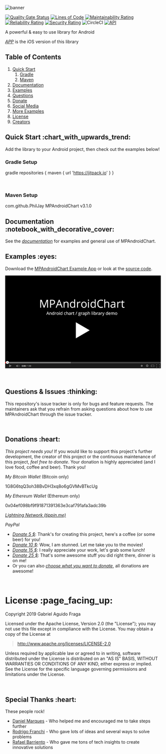![banner](https://raw.github.com/kaapiel/Raw-content/master/Automation-Python/app.png)

[![Quality Gate Status](https://sonarcloud.io/api/project_badges/measure?project=alm-integration-java&metric=alert_status)](https://sonarcloud.io/dashboard?id=alm-integration-java)
[![Lines of Code](https://sonarcloud.io/api/project_badges/measure?project=alm-integration-java&metric=ncloc)](https://sonarcloud.io/dashboard?id=alm-integration-java)
[![Maintainability Rating](https://sonarcloud.io/api/project_badges/measure?project=alm-integration-java&metric=sqale_rating)](https://sonarcloud.io/dashboard?id=alm-integration-java)
[![Reliability Rating](https://sonarcloud.io/api/project_badges/measure?project=alm-integration-java&metric=reliability_rating)](https://sonarcloud.io/dashboard?id=alm-integration-java)
[![Security Rating](https://sonarcloud.io/api/project_badges/measure?project=alm-integration-java&metric=security_rating)](https://sonarcloud.io/dashboard?id=alm-integration-java)
![CircleCI](https://img.shields.io/circleci/build/github/kaapiel/ALMIntegration-Java/master)
[![API](https://img.shields.io/badge/API-26%2B-green.svg?style=flat)](https://android-arsenal.com/api?level=26)


A powerful & easy to use library for Android

[*APP*](https://github.com/danielgindi/Charts) is the iOS version of this library

## Table of Contents
1. [Quick Start](#quick-start)
    1. [Gradle](#gradle-setup)
    1. [Maven](#maven-setup)
1. [Documentation](#documentation)
1. [Examples](#examples)
1. [Questions](#report)
1. [Donate](#donate)
1. [Social Media](#social)
1. [More Examples](#more-examples)
1. [License](#licence)
1. [Creators](#creators)

<h2 id="quick-start">Quick Start :chart_with_upwards_trend:</h2>
Add the library to your Android project, then check out the examples below!

### Gradle Setup

gradle
repositories {
    maven { url 'https://jitpack.io' }
}

<br/>

### Maven Setup

<!-- <dependencies> section of pom.xml -->
<dependency>
    <groupId>com.github.PhilJay</groupId>
    <artifactId>MPAndroidChart</artifactId>
    <version>v3.1.0</version>
</dependency>

<br/>

<h2 id="documentation">Documentation :notebook_with_decorative_cover:</h2>

See the [*documentation*](https://weeklycoding.com/mpandroidchart/) for examples and general use of MPAndroidChart.

<h2 id="examples">Examples :eyes:</h2>

Download the [MPAndroidChart Example App](https://play.google.com/store/apps/details?id=com.xxmassdeveloper.mpchartexample) or look at the [source code](https://github.com/PhilJay/MPAndroidChart/tree/master/MPChartExample).

[![ScreenShot](https://github.com/PhilJay/MPAndroidChart/blob/master/design/video_thumbnail.png)](https://www.youtube.com/watch?v=ufaK_Hd6BpI)

<br/>

<h2 id="report">Questions & Issues :thinking:</h2>

This repository's issue tracker is only for bugs and feature requests. The maintainers ask that you refrain from asking questions about how to use MPAndroidChart through the issue tracker.

<br/>

<h2 id="donate">Donations :heart:</h2>

*This project needs you!* If you would like to support this project's further development, the creator of this project or the continuous maintenance of this project, *feel free to donate*. Your donation is highly appreciated (and I love food, coffee and beer). Thank you!

*My Bitcoin Wallet* (Bitcoin only)

1G8G6tqQ3oh38BvDH3xq8o6gGVMvBTkcUg

*My Ethereum Wallet* (Ethereum only)

0x04ef098bf9f91871391363e3caf791afa3adc39b

[*Lightning Network (tippin.me)*](https://tippin.me/@PhilippJahoda)


*PayPal*

- [*Donate 5 $*](https://www.paypal.com/cgi-bin/webscr?cmd=_s-xclick&hosted_button_id=7G52RA87ED8NY): Thank's for creating this project, here's a coffee (or some beer) for you!
- [*Donate 10 $*](https://www.paypal.com/cgi-bin/webscr?cmd=_s-xclick&hosted_button_id=4C9TPE67F5PUQ): Wow, I am stunned. Let me take you to the movies!
- [*Donate 15 $*](https://www.paypal.com/cgi-bin/webscr?cmd=_s-xclick&hosted_button_id=YKMPTFMVK3JMC): I really appreciate your work, let's grab some lunch!
- [*Donate 25 $*](https://www.paypal.com/cgi-bin/webscr?cmd=_s-xclick&hosted_button_id=H9JA4QX7UHXCY): That's some awesome stuff you did right there, dinner is on me!
- Or you can also [*choose what you want to donate*](https://www.paypal.com/cgi-bin/webscr?cmd=_s-xclick&hosted_button_id=EGBENAC5XBCKS), all donations are awesome!

<br/>

<h1 id="license">License :page_facing_up:</h1>

Copyright 2019 Gabriel Aguido Fraga

Licensed under the Apache License, Version 2.0 (the "License");
you may not use this file except in compliance with the License.
You may obtain a copy of the License at

> http://www.apache.org/licenses/LICENSE-2.0

Unless required by applicable law or agreed to in writing, software
distributed under the License is distributed on an "AS IS" BASIS,
WITHOUT WARRANTIES OR CONDITIONS OF ANY KIND, either express or implied.
See the License for the specific language governing permissions and
limitations under the License.

<br/>

<h2 id="creators">Special Thanks :heart:</h2>

These people rock!

- [Daniel Marques](https://www.linkedin.com/in/dmarques) - Who helped me and encouraged me to take steps further
- [Rodrigo Franchi](https://www.linkedin.com/in/rodrigo-franchi-817b9339) - Who gave lots of ideas and several ways to solve problems
- [Rafael Barriento](https://www.linkedin.com/in/rafael-barriento-de-goes-8014b1b1) - Who gave me tons of tech insights to create innovative solutions
